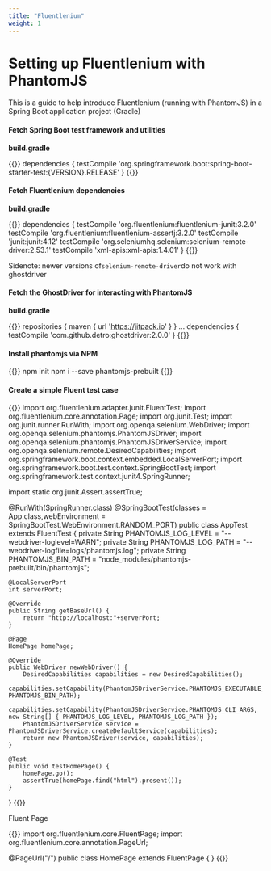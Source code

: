 ```yaml
---
title: "Fluentlenium"
weight: 1
---
```


# Setting up Fluentlenium with PhantomJS

This is a guide to help introduce Fluentlenium \(running with PhantomJS\) in a Spring Boot application project \(Gradle\)

#### Fetch Spring Boot test framework and utilities

**build.gradle**

{{<highlight groovy>}}
dependencies {
    testCompile 'org.springframework.boot:spring-boot-starter-test:{VERSION}.RELEASE'
}
{{</highlight>}}

#### Fetch Fluentlenium dependencies

**build.gradle**

{{<highlight groovy>}}
dependencies {
    testCompile 'org.fluentlenium:fluentlenium-junit:3.2.0'
    testCompile 'org.fluentlenium:fluentlenium-assertj:3.2.0'
    testCompile 'junit:junit:4.12'
    testCompile 'org.seleniumhq.selenium:selenium-remote-driver:2.53.1'
    testCompile 'xml-apis:xml-apis:1.4.01'
}
{{</highlight>}}

Sidenote: newer versions of`selenium-remote-driver`do not work with ghostdriver

#### Fetch the GhostDriver for interacting with PhantomJS

**build.gradle**

{{<highlight groovy>}}
repositories {
    maven { url 'https://jitpack.io' }
}
...
dependencies {
    testCompile 'com.github.detro:ghostdriver:2.0.0'
}
{{</highlight>}}

#### Install phantomjs via NPM

{{<highlight groovy>}}
npm init
npm i --save phantomjs-prebuilt
{{</highlight>}}

#### Create a simple Fluent test case

{{<highlight java>}}
import org.fluentlenium.adapter.junit.FluentTest;
import org.fluentlenium.core.annotation.Page;
import org.junit.Test;
import org.junit.runner.RunWith;
import org.openqa.selenium.WebDriver;
import org.openqa.selenium.phantomjs.PhantomJSDriver;
import org.openqa.selenium.phantomjs.PhantomJSDriverService;
import org.openqa.selenium.remote.DesiredCapabilities;
import org.springframework.boot.context.embedded.LocalServerPort;
import org.springframework.boot.test.context.SpringBootTest;
import org.springframework.test.context.junit4.SpringRunner;

import static org.junit.Assert.assertTrue;

@RunWith(SpringRunner.class)
@SpringBootTest(classes = App.class,webEnvironment = SpringBootTest.WebEnvironment.RANDOM_PORT)
public class AppTest extends FluentTest {
    private String PHANTOMJS_LOG_LEVEL = "--webdriver-loglevel=WARN";
    private String PHANTOMJS_LOG_PATH = "--webdriver-logfile=logs/phantomjs.log";
    private String PHANTOMJS_BIN_PATH = "node_modules/phantomjs-prebuilt/bin/phantomjs";

    @LocalServerPort
    int serverPort;

    @Override
    public String getBaseUrl() {
        return "http://localhost:"+serverPort;
    }

    @Page
    HomePage homePage;

    @Override
    public WebDriver newWebDriver() {
        DesiredCapabilities capabilities = new DesiredCapabilities();
        capabilities.setCapability(PhantomJSDriverService.PHANTOMJS_EXECUTABLE_PATH_PROPERTY, PHANTOMJS_BIN_PATH);
        capabilities.setCapability(PhantomJSDriverService.PHANTOMJS_CLI_ARGS, new String[] { PHANTOMJS_LOG_LEVEL, PHANTOMJS_LOG_PATH });
        PhantomJSDriverService service = PhantomJSDriverService.createDefaultService(capabilities);
        return new PhantomJSDriver(service, capabilities);
    }

    @Test
    public void testHomePage() {
        homePage.go();
        assertTrue(homePage.find("html").present());
    }
}
{{</highlight>}}

Fluent Page

{{<highlight java>}}
import org.fluentlenium.core.FluentPage;
import org.fluentlenium.core.annotation.PageUrl;

@PageUrl("/")
public class HomePage extends FluentPage {
}
{{</highlight>}}
